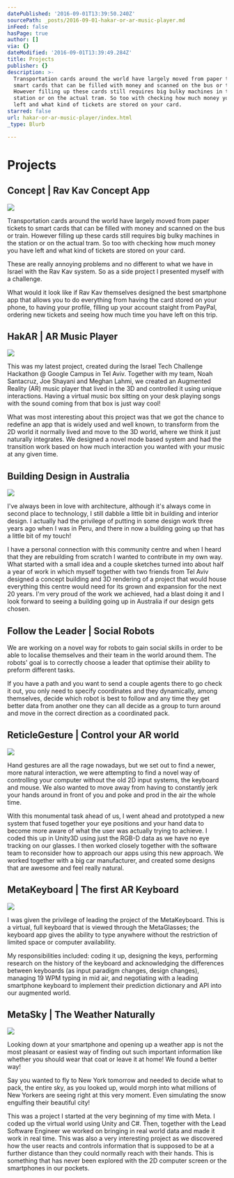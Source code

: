 ```yaml
---
datePublished: '2016-09-01T13:39:50.240Z'
sourcePath: _posts/2016-09-01-hakar-or-ar-music-player.md
inFeed: false
hasPage: true
author: []
via: {}
dateModified: '2016-09-01T13:39:49.284Z'
title: Projects
publisher: {}
description: >-
  Transportation cards around the world have largely moved from paper tickets to
  smart cards that can be filled with money and scanned on the bus or train.
  However filling up these cards still requires big bulky machines in the
  station or on the actual tram. So too with checking how much money you have
  left and what kind of tickets are stored on your card.
starred: false
url: hakar-or-ar-music-player/index.html
_type: Blurb

---
```

# Projects

## Concept | Rav Kav Concept App
![](https://s3-us-west-2.amazonaws.com/the-grid-img/p/f266f4d289c0f1ae97de3bc4e9dcfafef0c1fa6e.png)

Transportation cards around the world have largely moved from paper tickets to smart cards that can be filled with money and scanned on the bus or train. However filling up these cards still requires big bulky machines in the station or on the actual tram. So too with checking how much money you have left and what kind of tickets are stored on your card.

These are really annoying problems and no different to what we have in Israel with the Rav Kav system. So as a side project I presented myself with a challenge.

What would it look like if Rav Kav themselves designed the best smartphone app that allows you to do everything from having the card stored on your phone, to having your profile, filling up your account staight from PayPal, ordering new tickets and seeing how much time you have left on this trip.

## HakAR | AR Music Player​
![](https://the-grid-user-content.s3-us-west-2.amazonaws.com/e555630a-d47b-4314-81cb-e84483dff0db.jpg)

This was my latest project, created during the Israel Tech Challenge Hackathon @ Google Campus in Tel Aviv. Together with my team, Noah Santacruz, Joe Shayani and Meghan Lahmi, we created an Augmented Reality (AR) music player that lived in the 3D and controlled it using unique interactions. Having a virtual music box sitting on your desk playing songs with the sound coming from that box is just way cool!

What was most interesting about this project was that we got the chance to redefine an app that is widely used and well known, to transform from the 2D world it normally lived and move to the 3D world, where we think it just naturally integrates. We designed a novel mode based system and had the transition work based on how much interaction you wanted with your music at any given time.

## Building Design in Australia
![](https://the-grid-user-content.s3-us-west-2.amazonaws.com/e1bc1ef4-8d8b-4f3d-98de-ad6ee37342bd.png)

I've always been in love with architecture, although it's always come in second place to technology, I still dabble a little bit in building and interior design. I actually had the privilege of putting in some design work three years ago when I was in Peru, and there in now a building going up that has a little bit of my touch!

I have a personal connection with this community centre and when I heard that they are rebuilding from scratch I wanted to contribute in my own way. What started with a small idea and a couple sketches turned into about half a year of work in which myself together with two friends from Tel Aviv designed a concept building and 3D rendering of a project that would house everything this centre would need for its grown and expansion for the next 20 years. I'm very proud of the work we achieved, had a blast doing it and I look forward to seeing a building going up in Australia if our design gets chosen.

## Follow the Leader | Social Robots​

We are working on a novel way for robots to gain social skills in order to be able to localise themselves and their team in the world around them. The robots' goal is to correctly choose a leader that optimise their ability to preform different tasks.

If you have a path and you want to send a couple agents there to go check it out, you only need to specify coordinates and they dynamically, among themselves, decide which robot is best to follow and any time they get better data from another one they can all decide as a group to turn around and move in the correct direction as a coordinated pack.

## ReticleGesture | Control your AR world
![](https://the-grid-user-content.s3-us-west-2.amazonaws.com/a5c503fd-7cf8-47eb-86c8-ba343c9187eb.png)

Hand gestures are all the rage nowadays, but we set out to find a newer, more natural interaction, we were attempting to find a novel way of controlling your computer without the old 2D input systems, the keyboard and mouse. We also wanted to move away from having to constantly jerk your hands around in front of you and poke and prod in the air the whole time.

With this monumental task ahead of us, I went ahead and prototyped a new system that fused together your eye positions and your hand data to become more aware of what the user was actually trying to achieve. I coded this up in Unity3D using just the RGB-D data as we have no eye tracking on our glasses. I then worked closely together with the software team to reconsider how to approach our apps using this new approach. We worked together with a big car manufacturer, and created some designs that are awesome and feel really natural.

## MetaKeyboard | The first AR Keyboard
![](https://the-grid-user-content.s3-us-west-2.amazonaws.com/8046a37d-2095-467e-84da-5dbf89c825dd.jpg)

I was given the privilege of leading the project of the MetaKeyboard. This is a virtual, full keyboard that is viewed through the MetaGlasses; the keyboard app gives the ability to type anywhere without the restriction of limited space or computer availability.

My responsibilities included: coding it up, designing the keys, performing research on the history of the keyboard and acknowledging the differences between keyboards (as input paradigm changes, design changes), managing 19 WPM typing in mid air, and negotiating with a leading smartphone keyboard to implement their prediction dictionary and API into our augmented world.

## MetaSky | The Weather Naturally​
![](https://the-grid-user-content.s3-us-west-2.amazonaws.com/3abb9258-6f3d-444d-b72c-4de85ab40d22.png)

Looking down at your smartphone and opening up a weather app is not the most pleasant or easiest way of finding out such important information like whether you should wear that coat or leave it at home! We found a better way!

Say you wanted to fly to New York tomorrow and needed to decide what to pack, the entire sky, as you looked up, would morph into what millions of New Yorkers are seeing right at this very moment. Even simulating the snow engulfing their beautiful city!

This was a project I started at the very beginning of my time with Meta. I coded up the virtual world using Unity and C\#. Then, together with the Lead Software Engineer we worked on bringing in real world data and made it work in real time. This was also a very interesting project as we discovered how the user reacts and controls information that is supposed to be at a further distance than they could normally reach with their hands. This is something that has never been explored with the 2D computer screen or the smartphones in our pockets.
